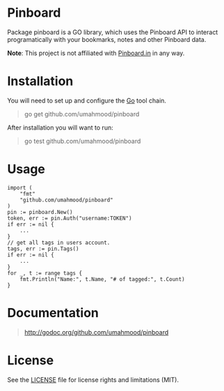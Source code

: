 # Pinboard
Package pinboard is a GO library, which uses the Pinboard API to interact 
programatically with your bookmarks, notes and other Pinboard data.

**Note**: This project is not affiliated with [Pinboard.in](https://pinboard.in/about/) in any way.

# Installation

You will need to set up and configure the [Go](https://golang.org/doc/install) 
tool chain.

> go get github.com/umahmood/pinboard

After installation you will want to run:

> go test github.com/umahmood/pinboard

# Usage

    import (
        "fmt"
        "github.com/umahmood/pinboard"
    )
    pin := pinboard.New()
    token, err := pin.Auth("username:TOKEN")
    if err := nil {
        ...
    }
    // get all tags in users account.
    tags, err := pin.Tags()
    if err := nil {
        ...
    }
    for _, t := range tags {
        fmt.Println("Name:", t.Name, "# of tagged:", t.Count)
    }

# Documentation

> http://godoc.org/github.com/umahmood/pinboard

# License

See the [LICENSE](LICENSE.md) file for license rights and limitations (MIT).
